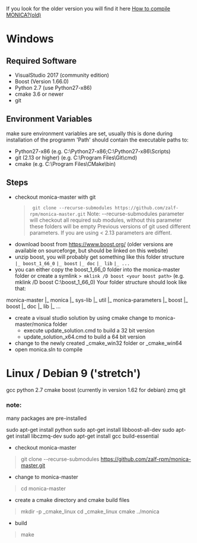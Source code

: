 If you look for the older version you will find it here [How to compile MONICA?(old)](wiki/How-to-compile-MONICA-old) 

# Windows

## Required Software

* VisualStudio 2017 (community edition)
* Boost (Version 1.66.0)
* Python 2.7 (use Python27-x86)
* cmake 3.6 or newer
* git


## Environment Variables
make sure environment variables are set, usually this is done during installation of the programm
'Path' should contain the executable paths to:
* Python27-x86 (e.g. C:\Python27-x86\;C:\Python27-x86\Scripts)
* git (2.13 or higher) (e.g. C:\Program Files\Git\cmd)
* cmake (e.g. C:\Program Files\CMake\bin)

## Steps
* checkout monica-master with git
    >` git clone --recurse-submodules https://github.com/zalf-rpm/monica-master.git`
    Note:  --recurse-submodules parameter will checkout all required sub modules, without this parameter these folders will be empty
    Previous versions of git used different parameters. If you are using < 2.13 parameters are diffent. 
* download boost from https://www.boost.org/ (older versions are available on sourceforge, but should be linked on this website)
* unzip boost, you will probably get something like this folder structure
`    |_ boost_1_66_0`
        `|_ boost`
        `|_ doc`
        `|_ lib`
        `|_ ...`
* you can either copy the boost_1_66_0 folder into the  monica-master folder or create a symlink
    `> mklink /D boost <your boost path>` (e.g. mklink /D boost C:\boost_1_66_0)
Your folder structure should look like that:

monica-master
		|_ monica
		|_ sys-lib
		|_ util
		|_ monica-parameters
		|_ boost
			|_ boost
			|_ doc
			|_ lib
			|_ ...


* create a visual studio solution by using cmake
    change to monica-master/monica folder
    * execute update_solution.cmd to build a 32 bit version
    * update_solution_x64.cmd to build a 64 bit version
* change to the newly created _cmake_win32 folder or _cmake_win64
* open monica.sln to compile

# Linux / Debian 9 ('stretch')

gcc 
python 2.7 
cmake 
boost (currently in version 1.62 for debian)
zmq 
git

 ### note:
   many packages are pre-installed

sudo apt-get install python
sudo apt-get install libboost-all-dev
sudo apt-get install libczmq-dev
sudo apt-get install gcc build-essential 

* checkout monica-master
> git clone --recurse-submodules https://github.com/zalf-rpm/monica-master.git
* change to monica-master
> cd monica-master
* create a cmake directory and cmake build files
> mkdir -p _cmake_linux
> cd _cmake_linux
> cmake ../monica
* build
> make


